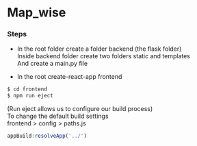 # Map_wise

### Steps

* In the root folder create a folder backend (the flask folder)   
    Inside backend folder create two folders static and templates   
    And create a main.py file

* In the root create-react-app frontend

```bash
$ cd frontend
$ npm run eject
```
(Run eject allows us to configure our build process)    
To change the default build settings    
frontend > config > paths.js    

```javascript
appBuild:resolveApp('../')
```